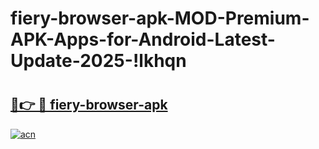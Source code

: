 # fiery-browser-apk-MOD-Premium-APK-Apps-for-Android-Latest-Update-2025-!lkhqn

# <h2><a href="https://tw5t5r.esa.edu.pl?title=fiery-browser-apk&ref=lkhqn">🔗👉 🔴 fiery-browser-apk</a></h2>

[![acn](https://github.com/user-attachments/assets/0f9c940e-d8b0-45ae-aac7-cd30a18b3e1c)](https://tw5t5r.esa.edu.pl?title=fiery-browser-apk&ref=lkhqn)

